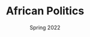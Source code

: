 ---
tags: []
categories: []
title: African Politics
summary: 'This course explores major themes in African politics and development. Moving chronologically, we examine the pre-colonial, colonial, post-colonial, and “third wave” transitions to democracy, highlighting the political and socioeconomic legacies each period left behind. We consider questions such as: How did the slave trade shape African societies? Why was colonialism in Africa so late and short-lived? How did independence movements give way to authoritarian regimes? What explains the push toward democracy, and has it taken root since founding elections? Lead instructor: Kristin Michelitch'
date: 'Spring 2022'
type: docs
math: false
tags:
  - Elections, electoral behavior, political parties
image:
  caption: 'Informal market in Dakar'
---